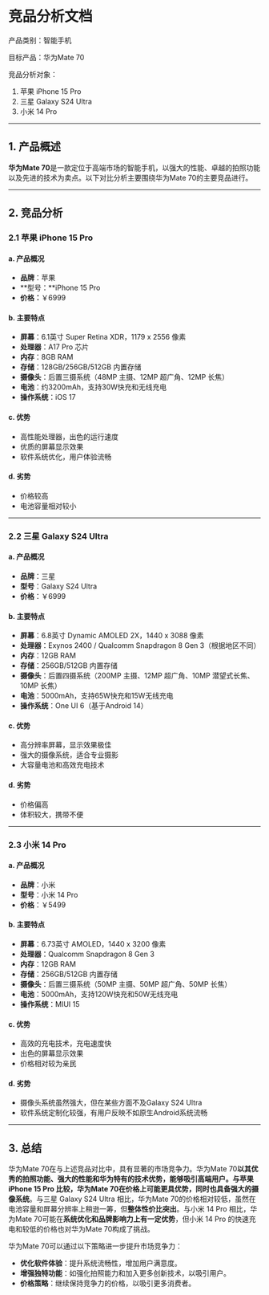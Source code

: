 # 竞品分析文档

产品类别：智能手机

目标产品：华为Mate 70

竞品分析对象：

1. 苹果 iPhone 15 Pro
2. 三星 Galaxy S24 Ultra
3. 小米 14 Pro

------

## 1. 产品概述

**华为Mate 70**是一款定位于高端市场的智能手机，以强大的性能、卓越的拍照功能以及先进的技术为卖点。以下对比分析主要围绕华为Mate 70的主要竞品进行。

------

## 2. 竞品分析

### 2.1 **苹果 iPhone 15 Pro**

#### **a. 产品概况**

- **品牌**：苹果
- **型号：**iPhone 15 Pro
- **价格：**￥6999

#### **b. 主要特点**

- **屏幕**：6.1英寸 Super Retina XDR，1179 x 2556 像素
- **处理器**：A17 Pro 芯片
- **内存**：8GB RAM
- **存储**：128GB/256GB/512GB 内置存储
- **摄像头**：后置三摄系统（48MP 主摄、12MP 超广角、12MP 长焦）
- **电池**：约3200mAh，支持30W快充和无线充电
- **操作系统**：iOS 17

#### **c. 优势**

- 高性能处理器，出色的运行速度
- 优质的屏幕显示效果
- 软件系统优化，用户体验流畅

#### **d. 劣势**

- 价格较高
- 电池容量相对较小

------

### 2.2 **三星 Galaxy S24 Ultra**

#### **a. 产品概况**

- **品牌**：三星
- **型号**：Galaxy S24 Ultra
- **价格**：￥6999

#### **b. 主要特点**

- **屏幕**：6.8英寸 Dynamic AMOLED 2X，1440 x 3088 像素
- **处理器**：Exynos 2400 / Qualcomm Snapdragon 8 Gen 3（根据地区不同）
- **内存**：12GB RAM
- **存储**：256GB/512GB 内置存储
- **摄像头**：后置四摄系统（200MP 主摄、12MP 超广角、10MP 潜望式长焦、10MP 长焦）
- **电池**：5000mAh，支持65W快充和15W无线充电
- **操作系统**：One UI 6（基于Android 14）

#### **c. 优势**

- 高分辨率屏幕，显示效果极佳
- 强大的摄像系统，适合专业摄影
- 大容量电池和高效充电技术

#### **d. 劣势**

- 价格偏高
- 体积较大，携带不便

------

### 2.3 **小米 14 Pro**

#### **a. 产品概况**

- **品牌**：小米
- **型号**：小米 14 Pro
- **价格**：￥5499

#### **b. 主要特点**

- **屏幕**：6.73英寸 AMOLED，1440 x 3200 像素
- **处理器**：Qualcomm Snapdragon 8 Gen 3
- **内存**：12GB RAM
- **存储**：256GB/512GB 内置存储
- **摄像头**：后置三摄系统（50MP 主摄、50MP 超广角、50MP 长焦）
- **电池**：5000mAh，支持120W快充和50W无线充电
- **操作系统**：MIUI 15

#### **c. 优势**

- 高效的充电技术，充电速度快
- 出色的屏幕显示效果
- 价格相对较为亲民

#### **d. 劣势**

- 摄像头系统虽然强大，但在某些方面不及Galaxy S24 Ultra
- 软件系统定制化较强，有用户反映不如原生Android系统流畅

------

## 3. 总结

华为Mate 70在与上述竞品对比中，具有显著的市场竞争力。华为Mate 70**以其优秀的拍照功能、强大的性能和华为特有的技术优势，能够吸引高端用户。**与苹果 iPhone 15 Pro 比较，华为Mate 70**在价格上可能更具优势，同时也具备强大的摄像系统**。与三星 Galaxy S24 Ultra 相比，华为Mate 70的价格相对较低，虽然在电池容量和屏幕分辨率上稍逊一筹，但**整体性价比突出**。与小米 14 Pro 相比，华为Mate 70可能在**系统优化和品牌影响力上有一定优势**，但小米 14 Pro 的快速充电和较低的价格也对华为Mate 70构成了挑战。

华为Mate 70可以通过以下策略进一步提升市场竞争力：

- **优化软件体验**：提升系统流畅性，增加用户满意度。
- **增强独特功能**：如强化拍照能力和加入更多创新技术，以吸引用户。
- **价格策略**：继续保持竞争力的价格，以吸引更多消费者。

